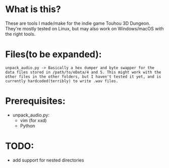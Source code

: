 # What is this?
These are tools I made/make for the indie game Touhou 3D Dungeon. They're mostly tested on Linux, but may also work on Windows/macOS with the right tools.

# Files(to be expanded):
```unpack_audio.py -> Basically a hex dumper and byte swapper for the data files stored in /path/to/eData/4 and 5. This might work with the other files in the other folders, but I haven't tested it yet, and is currently hardcoded(terribly) to write .wav files.```

# Prerequisites:
- unpack_audio.py:
  - vim (for xxd)
  - Python

# TODO:
- add support for nested directories
